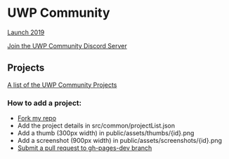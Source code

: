 # UWP Community
[Launch 2019](https://medium.com/@Arlodottxt/launch-2019-7efd37cc0877)

[Join the UWP Community Discord Server](https://discord.gg/eBHZSKG)  

## Projects
[A list of the UWP Community Projects](https://github.com/UWPCommunity/uwpcommunity.github.io//)

### How to add a project:
* [Fork my repo](https://guides.github.com/activities/forking/)
* Add the project details in src/common/projectList.json
* Add a thumb (300px width) in public/assets/thumbs/{id}.png
* Add a screenshot (900px width) in public/assets/screenshots/{id}.png
* [Submit a pull request to gh-pages-dev branch](https://help.github.com/en/articles/creating-a-pull-request-from-a-fork) 